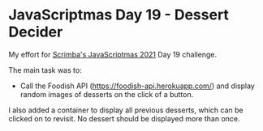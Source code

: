 # JavaScriptmas Day 19 - Dessert Decider

My effort for [Scrimba's JavaScriptmas 2021](https://scrimba.com/learn/javascriptmas2021) Day 19 challenge.

The main task was to:

- Call the Foodish API (https://foodish-api.herokuapp.com/) and display random images of desserts on the click of a button.

I also added a container to display all previous desserts, which can be clicked on to revisit. No dessert should be displayed more than once.
